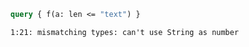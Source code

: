 ```graphql
query { f(a: len <= "text") }
```

```
1:21: mismatching types: can't use String as number
```